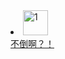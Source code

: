 <li align-items: center; justify-content: center;><a href="https://zzz392.github.io/zzz/1.html"><img alt="1" src="https://p1.ssl.qhimgs1.com/sdr/400__/t016fe23f8ee7eb2d01.jpg"width="40px" height="40px"><div>不倒啊？！</div></a></li>
